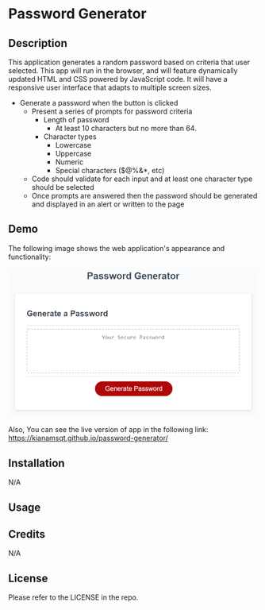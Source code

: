 # Password Generator

## Description

This application generates a random password based on criteria that user selected. This app will run in the browser, and will feature dynamically updated HTML and CSS powered by JavaScript code. It will have a responsive user interface that adapts to multiple screen sizes.

* Generate a password when the button is clicked
  * Present a series of prompts for password criteria
    * Length of password
      * At least 10 characters but no more than 64.
    * Character types
      * Lowercase
      * Uppercase
      * Numeric
      * Special characters ($@%&*, etc)
  * Code should validate for each input and at least one character type should be selected
  * Once prompts are answered then the password should be generated and displayed in an alert or written to the page

## Demo

The following image shows the web application's appearance and functionality:

![password generator demo](./assets/images//05-javascript-challenge-demo.png)


Also, You can see the live version of app in the following link:
https://kianamsqt.github.io/password-generator/


## Installation

N/A

## Usage



## Credits

N/A

## License

Please refer to the LICENSE in the repo.

